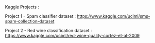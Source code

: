 Kaggle Projects : 

Project 1 - Spam classifier dataset : https://www.kaggle.com/uciml/sms-spam-collection-dataset

Project 2 - Red wine classification dataset : https://www.kaggle.com/uciml/red-wine-quality-cortez-et-al-2009
